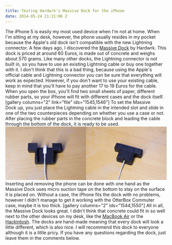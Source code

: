 ```yaml
---
title: Testing Hardwrk's Massive Dock for the iPhone
date: 2014-05-24 21:21:06 Z
---
```


The iPhone 5 is easily my most used device when I'm not at home. When I'm sitting at my desk, however, the phone usually resides in my pocket because the Apple's old dock isn't compatible with the new Lightning connector. A few days ago, I discovered the [Massive Dock](http://hardwrk.com/en/massive-dock-iphone5.html "Massive Dock") by Hardwrk. This dock is priced at around 60 Euros, is made out of concrete and weighs about 570 grams. Like many other docks, the Lightning connector is not built in, so you have to use an existing Lightning cable or buy one together with it. I don't think that this is a bad thing, because using the Apple's official cable and Lightning connector you can be sure that everything will work as expected. However, if you don't want to use your existing cable, keep in mind that you'll have to pay another 17 to 19 Euros for the cable. When you open the box, you'll find two small sheets of paper, different rubber parts, so your iPhone will fit with different cases and the dock itself. [gallery columns="2" link="file" ids="1545,1546"] To set the Massive Dock up, you just place the Lightning cable in the intended slot and slide in one of the two counterpieces depending on whether you use a case or not. After placing the rubber parts in the concrete block and leading the cable through the bottom of the dock, it is ready to be used. [![_MG_4102](/uploads/2014/05/MG_4102.jpg)](/uploads/2014/05/MG_4102.jpg) Inserting and removing the phone can be done with one hand as the Massive Dock uses micro suction tape on the bottom to stay on the surface it is placed on. Without a case, the iPhone fits the dock with no problems, however I didn't manage to get it working with the OtterBox Commuter case, maybe it is too thick. [gallery columns="2" ids="1544,1550"] All in all, the Massive Dock looks great. I didn't think that concrete could fit in so well next to the other devices on my desk, like the [MacBook Air](http://leolabs.org/blog/idevices/haswell-macbook-air/ "Testing the 13″ Haswell MacBook Air") or the [Hackintosh](http://leolabs.org/blog/hackintosh-2/ "Building an Ivy Bridge Hackintosh – The Build"). The docks are hand-made meaning that every dock will look a little different, which is also nice. I will recommend this dock to everyone although it is a little pricy. If you have any questions regarding the dock, just leave them in the comments below.